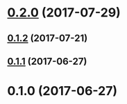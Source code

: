 <a name="0.2.0"></a>
# [0.2.0](https://github.com/0xMatt/ngx-oauth-client/compare/v0.1.2...v0.2.0) (2017-07-29)



<a name="0.1.2"></a>
## [0.1.2](https://github.com/0xMatt/ngx-oauth-client/compare/v0.1.1...v0.1.2) (2017-07-21)



<a name="0.1.1"></a>
## [0.1.1](https://github.com/0xMatt/ngx-oauth-client/compare/v0.1.0...v0.1.1) (2017-06-27)



<a name="0.1.0"></a>
# 0.1.0 (2017-06-27)



